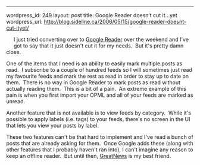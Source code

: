 --- 
wordpress_id: 249
layout: post
title: Google Reader doesn&#8217;t cut it&#8230;yet
wordpress_url: http://blog.sideline.ca/2006/05/15/google-reader-doesnt-cut-ityet/

<p><img alt="" hspace="10" src="http://upload.wikimedia.org/wikipedia/en/thumb/5/5c/Google_Reader_(logo).PNG/120px-Google_Reader_(logo).PNG" align="left" vspace="10" border="0" />I just tried converting over to <a href="http://www.google.com/url'sa=l&amp;amp;ai=Bnw5Ohv9oRP_GGKGyogKR26wosvqXDMae2vsBlcH9BZBOCAAQARgBQMwQSJU5UNqT_uAFmAHnc6oBBDJHTUzIAQGVAgbeSAo&amp;amp;q=http://reader.google.com">Google Reader</a> over the weekend and I've got to say that it just doesn't cut it for my needs.  But it's pretty damn close.</p>
<p>One of the items that I need is an ability to easily mark multiple posts as read.  I subscribe to a couple of hundred feeds so I will sometimes just read my favourite feeds and mark the rest as read in order to stay up to date on them.  There is no way in Google Reader to mark posts as read without actually reading them.  This is a bit of a pain.  An extreme example of this pain is when you first import your OPML and all of your feeds are marked as unread.</p>
<p>Another feature that is not available is to view feeds by category.  While it's possible to apply labels (i.e. tags) to your feeds, there's no screen in the UI that lets you view your posts by label.</p>
<p>These two features can't be that hard to implement and I've read a bunch of posts that are already asking for them.  Once Google adds these (along with other features that I probably haven't ran into), I can't imagine any reason to keep an offline reader.  But until then, <a href="http://www.curiostudio.com/">GreatNews</a> is my best friend.</p>

